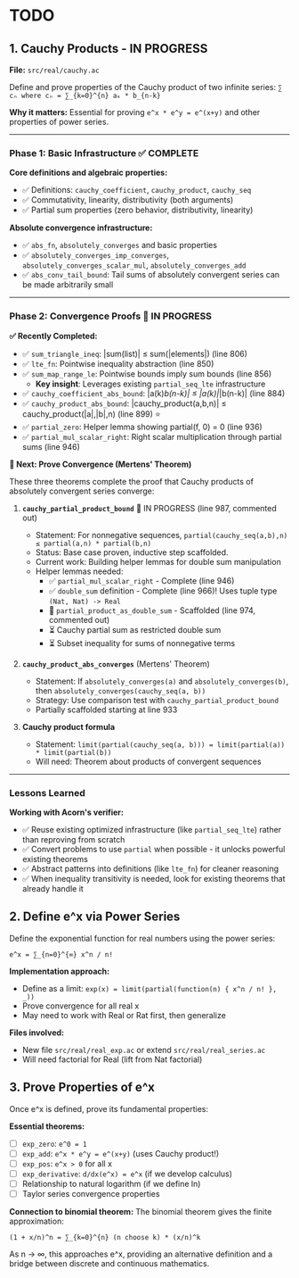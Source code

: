 # TODO

## 1. Cauchy Products - IN PROGRESS

**File:** `src/real/cauchy.ac`

Define and prove properties of the Cauchy product of two infinite series: `∑ cₙ where cₙ = ∑_{k=0}^{n} aₖ * b_{n-k}`

**Why it matters:** Essential for proving `e^x * e^y = e^(x+y)` and other properties of power series.

---

### Phase 1: Basic Infrastructure ✅ COMPLETE

**Core definitions and algebraic properties:**
- ✅ Definitions: `cauchy_coefficient`, `cauchy_product`, `cauchy_seq`
- ✅ Commutativity, linearity, distributivity (both arguments)
- ✅ Partial sum properties (zero behavior, distributivity, linearity)

**Absolute convergence infrastructure:**
- ✅ `abs_fn`, `absolutely_converges` and basic properties
- ✅ `absolutely_converges_imp_converges`, `absolutely_converges_scalar_mul`, `absolutely_converges_add`
- ✅ `abs_conv_tail_bound`: Tail sums of absolutely convergent series can be made arbitrarily small

---

### Phase 2: Convergence Proofs 🚧 IN PROGRESS

**✅ Recently Completed:**
- ✅ `sum_triangle_ineq`: |sum(list)| ≤ sum(|elements|) (line 806)
- ✅ `lte_fn`: Pointwise inequality abstraction (line 850)
- ✅ `sum_map_range_le`: Pointwise bounds imply sum bounds (line 856)
  - **Key insight**: Leverages existing `partial_seq_lte` infrastructure
- ✅ `cauchy_coefficient_abs_bound`: |a(k)*b(n-k)| ≤ |a(k)|*|b(n-k)| (line 884)
- ✅ `cauchy_product_abs_bound`: |cauchy_product(a,b,n)| ≤ cauchy_product(|a|,|b|,n) (line 899) ⭐
- ✅ `partial_zero`: Helper lemma showing partial(f, 0) = 0 (line 936)
- ✅ `partial_mul_scalar_right`: Right scalar multiplication through partial sums (line 946)

**🎯 Next: Prove Convergence (Mertens' Theorem)**

These three theorems complete the proof that Cauchy products of absolutely convergent series converge:

1. **`cauchy_partial_product_bound`** 🚧 IN PROGRESS (line 987, commented out)
   - Statement: For nonnegative sequences, `partial(cauchy_seq(a,b),n) ≤ partial(a,n) * partial(b,n)`
   - Status: Base case proven, inductive step scaffolded.
   - Current work: Building helper lemmas for double sum manipulation
   - Helper lemmas needed:
     - ✅ `partial_mul_scalar_right` - Complete (line 946)
     - ✅ `double_sum` definition - Complete (line 966)! Uses tuple type `(Nat, Nat) -> Real`
     - 🚧 `partial_product_as_double_sum` - Scaffolded (line 974, commented out)
     - ⏳ Cauchy partial sum as restricted double sum
     - ⏳ Subset inequality for sums of nonnegative terms

2. **`cauchy_product_abs_converges`** (Mertens' Theorem)
   - Statement: If `absolutely_converges(a)` and `absolutely_converges(b)`, then `absolutely_converges(cauchy_seq(a, b))`
   - Strategy: Use comparison test with `cauchy_partial_product_bound`
   - Partially scaffolded starting at line 933

3. **Cauchy product formula**
   - Statement: `limit(partial(cauchy_seq(a, b))) = limit(partial(a)) * limit(partial(b))`
   - Will need: Theorem about products of convergent sequences

---

### Lessons Learned

**Working with Acorn's verifier:**
- ✅ Reuse existing optimized infrastructure (like `partial_seq_lte`) rather than reproving from scratch
- ✅ Convert problems to use `partial` when possible - it unlocks powerful existing theorems
- ✅ Abstract patterns into definitions (like `lte_fn`) for cleaner reasoning
- ✅ When inequality transitivity is needed, look for existing theorems that already handle it

## 2. Define e^x via Power Series

Define the exponential function for real numbers using the power series:
```
e^x = ∑_{n=0}^{∞} x^n / n!
```

**Implementation approach:**
- Define as a limit: `exp(x) = limit(partial(function(n) { x^n / n! }, _))`
- Prove convergence for all real x
- May need to work with Real or Rat first, then generalize

**Files involved:**
- New file `src/real/real_exp.ac` or extend `src/real/real_series.ac`
- Will need factorial for Real (lift from Nat factorial)

## 3. Prove Properties of e^x

Once e^x is defined, prove its fundamental properties:

**Essential theorems:**
- [ ] `exp_zero`: `e^0 = 1`
- [ ] `exp_add`: `e^x * e^y = e^(x+y)` (uses Cauchy product!)
- [ ] `exp_pos`: `e^x > 0` for all x
- [ ] `exp_derivative`: `d/dx(e^x) = e^x` (if we develop calculus)
- [ ] Relationship to natural logarithm (if we define ln)
- [ ] Taylor series convergence properties

**Connection to binomial theorem:**
The binomial theorem gives the finite approximation:
```
(1 + x/n)^n = ∑_{k=0}^{n} (n choose k) * (x/n)^k
```
As n → ∞, this approaches e^x, providing an alternative definition and a bridge between discrete and continuous mathematics.
